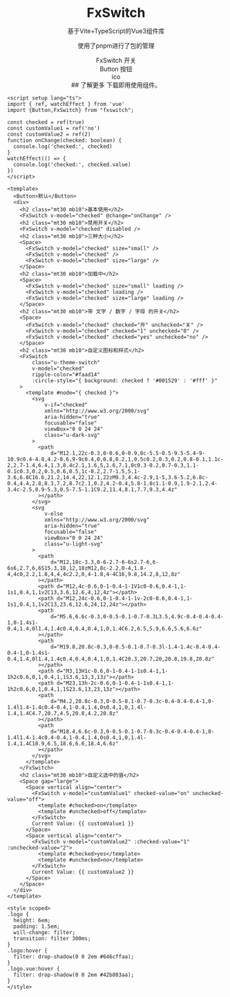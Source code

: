 
<br />
<div style="text-align:center">
<b style="font-size:30px">FxSwitch</b>
<p>基于Vite+TypeScript的Vue3组件库</p>
<p>使用了pnpm进行了包的管理</p>
FxSwitch
开关<br />
Button
按钮<br />
ico<br />
## 了解更多
下载即用使用组件。</div>

    <script setup lang="ts">
    import { ref, watchEffect } from 'vue'
    import {Button,FxSwitch} from "fxswitch";
    
    const checked = ref(true)
    const customValue1 = ref('no')
    const customValue2 = ref(2)
    function onChange(checked: boolean) {
      console.log('checked:', checked)
    }
    watchEffect(() => {
      console.log('checked:', checked.value)
    })
    </script>
    
    <template>
      <Button>默认</Button>
      <div>
        <h2 class="mt30 mb10">基本使用</h2>
        <FxSwitch v-model="checked" @change="onChange" />
        <h2 class="mt30 mb10">禁用开关</h2>
        <FxSwitch v-model="checked" disabled />
        <h2 class="mt30 mb10">三种大小</h2>
        <Space>
          <FxSwitch v-model="checked" size="small" />
          <FxSwitch v-model="checked" />
          <FxSwitch v-model="checked" size="large" />
        </Space>
        <h2 class="mt30 mb10">加载中</h2>
        <Space>
          <FxSwitch v-model="checked" size="small" loading />
          <FxSwitch v-model="checked" loading />
          <FxSwitch v-model="checked" size="large" loading />
        </Space>
        <h2 class="mt30 mb10">带 文字 / 数字 / 字母 的开关</h2>
        <Space>
          <FxSwitch v-model="checked" checked="开" unchecked="关" />
          <FxSwitch v-model="checked" checked="1" unchecked="0" />
          <FxSwitch v-model="checked" checked="yes" unchecked="no" />
        </Space>
        <h2 class="mt30 mb10">自定义图标和样式</h2>
        <FxSwitch
            class="u-theme-switch"
            v-model="checked"
            ripple-color="#faad14"
            :circle-style="{ background: checked ? '#001529' : '#fff' }"
        >
          <template #node="{ checked }">
            <svg
                v-if="checked"
                xmlns="http://www.w3.org/2000/svg"
                aria-hidden="true"
                focusable="false"
                viewBox="0 0 24 24"
                class="u-dark-svg"
            >
              <path
                  d="M12.1,22c-0.3,0-0.6,0-0.9,0c-5.5-0.5-9.5-5.4-9-10.9c0.4-4.8,4.2-8.6,9-9c0.4,0,0.8,0.2,1,0.5c0.2,0.3,0.2,0.8-0.1,1.1c-2,2.7-1.4,6.4,1.3,8.4c2.1,1.6,5,1.6,7.1,0c0.3-0.2,0.7-0.3,1.1-0.1c0.3,0.2,0.5,0.6,0.5,1c-0.2,2.7-1.5,5.1-3.6,6.8C16.6,21.2,14.4,22,12.1,22zM9.3,4.4c-2.9,1-5,3.6-5.2,6.8c-0.4,4.4,2.8,8.3,7.2,8.7c2.1,0.2,4.2-0.4,5.8-1.8c1.1-0.9,1.9-2.1,2.4-3.4c-2.5,0.9-5.3,0.5-7.5-1.1C9.2,11.4,8.1,7.7,9.3,4.4z"
              ></path>
            </svg>
            <svg
                v-else
                xmlns="http://www.w3.org/2000/svg"
                aria-hidden="true"
                focusable="false"
                viewBox="0 0 24 24"
                class="u-light-svg"
            >
              <path
                  d="M12,18c-3.3,0-6-2.7-6-6s2.7-6,6-6s6,2.7,6,6S15.3,18,12,18zM12,8c-2.2,0-4,1.8-4,4c0,2.2,1.8,4,4,4c2.2,0,4-1.8,4-4C16,9.8,14.2,8,12,8z"
              ></path>
              <path d="M12,4c-0.6,0-1-0.4-1-1V1c0-0.6,0.4-1,1-1s1,0.4,1,1v2C13,3.6,12.6,4,12,4z"></path>
              <path d="M12,24c-0.6,0-1-0.4-1-1v-2c0-0.6,0.4-1,1-1s1,0.4,1,1v2C13,23.6,12.6,24,12,24z"></path>
              <path
                  d="M5.6,6.6c-0.3,0-0.5-0.1-0.7-0.3L3.5,4.9c-0.4-0.4-0.4-1,0-1.4s1-0.4,1.4,0l1.4,1.4c0.4,0.4,0.4,1,0,1.4C6.2,6.5,5.9,6.6,5.6,6.6z"
              ></path>
              <path
                  d="M19.8,20.8c-0.3,0-0.5-0.1-0.7-0.3l-1.4-1.4c-0.4-0.4-0.4-1,0-1.4s1-0.4,1.4,0l1.4,1.4c0.4,0.4,0.4,1,0,1.4C20.3,20.7,20,20.8,19.8,20.8z"
              ></path>
              <path d="M3,13H1c-0.6,0-1-0.4-1-1s0.4-1,1-1h2c0.6,0,1,0.4,1,1S3.6,13,3,13z"></path>
              <path d="M23,13h-2c-0.6,0-1-0.4-1-1s0.4-1,1-1h2c0.6,0,1,0.4,1,1S23.6,13,23,13z"></path>
              <path
                  d="M4.2,20.8c-0.3,0-0.5-0.1-0.7-0.3c-0.4-0.4-0.4-1,0-1.4l1.4-1.4c0.4-0.4,1-0.4,1.4,0s0.4,1,0,1.4l-1.4,1.4C4.7,20.7,4.5,20.8,4.2,20.8z"
              ></path>
              <path
                  d="M18.4,6.6c-0.3,0-0.5-0.1-0.7-0.3c-0.4-0.4-0.4-1,0-1.4l1.4-1.4c0.4-0.4,1-0.4,1.4,0s0.4,1,0,1.4l-1.4,1.4C18.9,6.5,18.6,6.6,18.4,6.6z"
              ></path>
            </svg>
          </template>
        </FxSwitch>
        <h2 class="mt30 mb10">自定义选中的值</h2>
        <Space gap="large">
          <Space vertical align="center">
            <FxSwitch v-model="customValue1" checked-value="on" unchecked-value="off">
              <template #checked>on</template>
              <template #unchecked>off</template>
            </FxSwitch>
            Current Value: {{ customValue1 }}
          </Space>
          <Space vertical align="center">
            <FxSwitch v-model="customValue2" :checked-value="1" :unchecked-value="2">
              <template #checked>yes</template>
              <template #unchecked>no</template>
            </FxSwitch>
            Current Value: {{ customValue2 }}
          </Space>
        </Space>
      </div>
    </template>
    
    <style scoped>
    .logo {
      height: 6em;
      padding: 1.5em;
      will-change: filter;
      transition: filter 300ms;
    }
    .logo:hover {
      filter: drop-shadow(0 0 2em #646cffaa);
    }
    .logo.vue:hover {
      filter: drop-shadow(0 0 2em #42b883aa);
    }
    </style>

